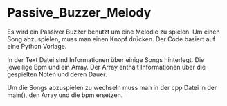 # Passive_Buzzer_Melody
 
Es wird ein Passiver Buzzer benutzt um eine Melodie zu spielen. Um einen Song abzuspielen, muss man einen Knopf drücken.
Der Code basiert auf eine Python Vorlage.

In der Text Datei sind Informationen über einige Songs hinterlegt. Die jeweilige Bpm und ein Array. Der Array enthält Informationen über die gespielten Noten und deren Dauer. 

Um die Songs abzuspielen zu wechseln muss man in der cpp Datei in der main(), den Array und die bpm ersetzen.

